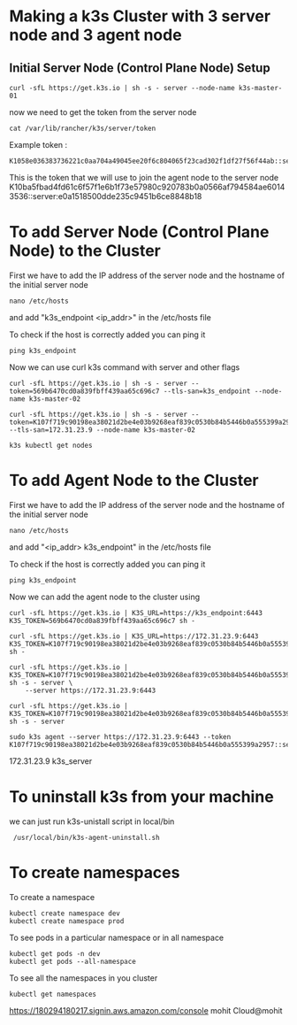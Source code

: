 # Making a k3s Cluster with 3 server node and 3 agent node

## Initial Server Node (Control Plane Node) Setup

```
curl -sfL https://get.k3s.io | sh -s - server --node-name k3s-master-01

```


now we need to get the token from the server node
```
cat /var/lib/rancher/k3s/server/token
```

Example token :  
```
K1058e036383736221c0aa704a49045ee20f6c804065f23cad302f1df27f56f44ab::server:0fe6fb37148f5439db7421523db09a3f 
```
This is the token that we will use to join the agent node to the server node 
K10ba5fbad4fd61c6f57f1e6b1f73e57980c920783b0a0566af794584ae60143536::server:e0a1518500dde235c9451b6ce8848b18




# To add Server Node (Control Plane Node) to the Cluster

First we have to add the IP address of the server node and the hostname of the initial server node 
```
nano /etc/hosts
```
and add "k3s_endpoint <ip_addr>" in the /etc/hosts file

To check if the host is correctly added you can ping it
```
ping k3s_endpoint
```

Now we can use curl k3s command with server and other flags 
```
curl -sfL https://get.k3s.io | sh -s - server --token=569b6470cd0a839fbff439aa65c696c7 --tls-san=k3s_endpoint --node-name k3s-master-02

curl -sfL https://get.k3s.io | sh -s - server --token=K107f719c90198ea38021d2be4e03b9268eaf839c0530b84b5446b0a555399a2957::server:5452d9379bb78dcdd97431b9a067613e --tls-san=172.31.23.9 --node-name k3s-master-02

k3s kubectl get nodes
```

# To add Agent Node to the Cluster

First we have to add the IP address of the server node and the hostname of the initial server node 
```
nano /etc/hosts
```
and add "<ip_addr> k3s_endpoint" in the /etc/hosts file

To check if the host is correctly added you can ping it
```
ping k3s_endpoint
```

Now we can add the agent node to the cluster using
```
curl -sfL https://get.k3s.io | K3S_URL=https://k3s_endpoint:6443 K3S_TOKEN=569b6470cd0a839fbff439aa65c696c7 sh -

curl -sfL https://get.k3s.io | K3S_URL=https://172.31.23.9:6443 K3S_TOKEN=K107f719c90198ea38021d2be4e03b9268eaf839c0530b84b5446b0a555399a2957::server:5452d9379bb78dcdd97431b9a067613e sh -

curl -sfL https://get.k3s.io | K3S_TOKEN=K107f719c90198ea38021d2be4e03b9268eaf839c0530b84b5446b0a555399a2957::server:5452d9379bb78dcdd97431b9a067613e sh -s - server \
    --server https://172.31.23.9:6443 

curl -sfL https://get.k3s.io | K3S_TOKEN=K107f719c90198ea38021d2be4e03b9268eaf839c0530b84b5446b0a555399a2957::server:5452d9379bb78dcdd97431b9a067613e sh -s - server 

sudo k3s agent --server https://172.31.23.9:6443 --token K107f719c90198ea38021d2be4e03b9268eaf839c0530b84b5446b0a555399a2957::server:5452d9379bb78dcdd97431b9a067613e
```
172.31.23.9 k3s_server
# To uninstall k3s from your machine 

we can just run k3s-unistall script in local/bin
```
 /usr/local/bin/k3s-agent-uninstall.sh
```

# To create namespaces

To create a namespace
```
kubectl create namespace dev
kubectl create namespace prod
```

To see pods in a particular namespace or in all namespace
```
kubectl get pods -n dev
kubectl get pods --all-namespace
```

To see all the namespaces in you cluster 
```
kubectl get namespaces
```


https://180294180217.signin.aws.amazon.com/console
mohit
Cloud@mohit